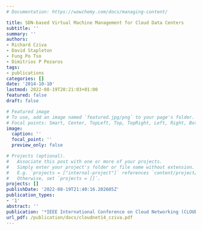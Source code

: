```yaml
---
# Documentation: https://wowchemy.com/docs/managing-content/

title: SDN-based Virtual Machine Management for Cloud Data Centers
subtitle: ''
summary: ''
authors:
- Richard Cziva
- David Stapleton
- Fung Po Tso
- Dimitrios P Pezaros
tags:
- publications
categories: []
date: '2014-10-10'
lastmod: 2022-08-19T20:21:03+01:00
featured: false
draft: false

# Featured image
# To use, add an image named `featured.jpg/png` to your page's folder.
# Focal points: Smart, Center, TopLeft, Top, TopRight, Left, Right, BottomLeft, Bottom, BottomRight.
image:
  caption: ''
  focal_point: ''
  preview_only: false

# Projects (optional).
#   Associate this post with one or more of your projects.
#   Simply enter your project's folder or file name without extension.
#   E.g. `projects = ["internal-project"]` references `content/project/deep-learning/index.md`.
#   Otherwise, set `projects = []`.
projects: []
publishDate: '2022-08-19T21:40:16.202605Z'
publication_types:
- '1'
abstract: ''
publication: '*IEEE International Conference on Cloud Networking (CLOUDNET)*'
url_pdf: /publication/docs/cloudnet14_cziva.pdf
---
```

